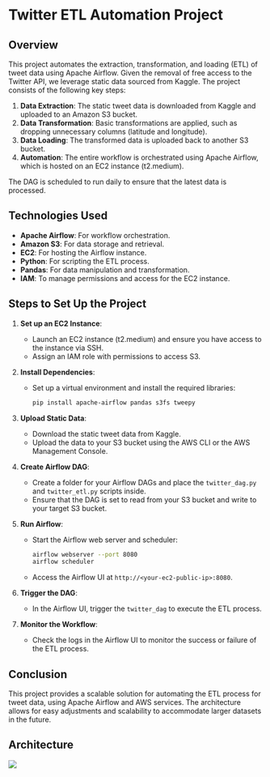 # Twitter ETL Automation Project

## Overview
This project automates the extraction, transformation, and loading (ETL) of tweet data using Apache Airflow. Given the removal of free access to the Twitter API, we leverage static data sourced from Kaggle. The project consists of the following key steps:

1. **Data Extraction**: The static tweet data is downloaded from Kaggle and uploaded to an Amazon S3 bucket.
2. **Data Transformation**: Basic transformations are applied, such as dropping unnecessary columns (latitude and longitude).
3. **Data Loading**: The transformed data is uploaded back to another S3 bucket.
4. **Automation**: The entire workflow is orchestrated using Apache Airflow, which is hosted on an EC2 instance (t2.medium).

The DAG is scheduled to run daily to ensure that the latest data is processed.

## Technologies Used
- **Apache Airflow**: For workflow orchestration.
- **Amazon S3**: For data storage and retrieval.
- **EC2**: For hosting the Airflow instance.
- **Python**: For scripting the ETL process.
- **Pandas**: For data manipulation and transformation.
- **IAM**: To manage permissions and access for the EC2 instance.

## Steps to Set Up the Project
1. **Set up an EC2 Instance**:
   - Launch an EC2 instance (t2.medium) and ensure you have access to the instance via SSH.
   - Assign an IAM role with permissions to access S3.

2. **Install Dependencies**:
   - Set up a virtual environment and install the required libraries:
     ```bash
     pip install apache-airflow pandas s3fs tweepy
     ```

3. **Upload Static Data**:
   - Download the static tweet data from Kaggle.
   - Upload the data to your S3 bucket using the AWS CLI or the AWS Management Console.

4. **Create Airflow DAG**:
   - Create a folder for your Airflow DAGs and place the `twitter_dag.py` and `twitter_etl.py` scripts inside.
   - Ensure that the DAG is set to read from your S3 bucket and write to your target S3 bucket.

5. **Run Airflow**:
   - Start the Airflow web server and scheduler:
     ```bash
     airflow webserver --port 8080
     airflow scheduler
     ```
   - Access the Airflow UI at `http://<your-ec2-public-ip>:8080`.

6. **Trigger the DAG**:
   - In the Airflow UI, trigger the `twitter_dag` to execute the ETL process.

7. **Monitor the Workflow**:
   - Check the logs in the Airflow UI to monitor the success or failure of the ETL process.

## Conclusion
This project provides a scalable solution for automating the ETL process for tweet data, using Apache Airflow and AWS services. The architecture allows for easy adjustments and scalability to accommodate larger datasets in the future.

## Architecture
<img src='Architecture.jpg'>
